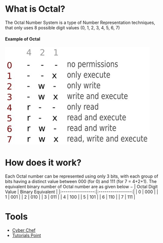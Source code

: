 #  What is Octal?
The Octal Number System is a type of Number Representation techniques, that only uses 8 possible digit values (0, 1, 2, 3, 4, 5, 6, 7)

#### Example of Octal
![Octal](../img/octal.jpg)
# How does it work?
Each Octal number can be represented using only 3 bits, with each group of bits having a distinct value between 000 (for 0) and 111 (for 7 = 4+2+1). The equivalent binary number of Octal number are as given below −
| Octal Digit Value | Binary Equivalent |
|:-----------------:|:-----------------:|
|         0         |        000        |
|         1         |        001        |
|         2         |        010        |
|         3         |        011        |
|         4         |        100        |
|         5         |        101        |
|         6         |        110        |
|         7         |        111        |

# Tools
* [Cyber Chef](https://gchq.github.io/CyberChef/)
* [Tutorials Point](https://www.tutorialspoint.com/octal-number-system)